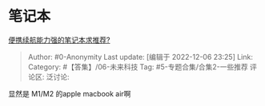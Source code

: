 # 笔记本
[便携续航能力强的笔记本求推荐?](https://www.zhihu.com/question/514751619/answer/2790249899)

> Author: #0-Anonymity
> Last update: [编辑于 2022-12-06 23:25]
> Link:
> Category: #【答集】/06-未来科技
> Tag: #5-专题合集/合集2-一些推荐
> 评论区:
> 泛讨论:

显然是 M1/M2 的apple macbook air啊
